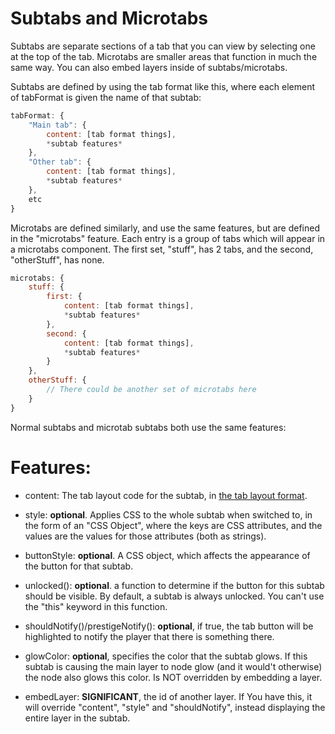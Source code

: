 # Subtabs and Microtabs

Subtabs are separate sections of a tab that you can view by selecting one at the top of the tab. Microtabs are smaller areas that function in much the same way. You can also embed layers inside of subtabs/microtabs.

Subtabs are defined by using the tab format like this, where each element of tabFormat is given the name of that subtab:

```js
tabFormat: {
    "Main tab": {
        content: [tab format things],
        *subtab features*
    },
    "Other tab": {
        content: [tab format things],
        *subtab features*
    },
    etc
}
```

Microtabs are defined similarly, and use the same features, but are defined in the "microtabs" feature. Each entry is a group of tabs which will appear in a microtabs component. The first set, "stuff", has 2 tabs, and the second, "otherStuff", has none.

```js
microtabs: {
    stuff: {
        first: {
            content: [tab format things],
            *subtab features*
        },
        second: {
            content: [tab format things],
            *subtab features*
        }
    },
    otherStuff: {
        // There could be another set of microtabs here
    }
}
```

Normal subtabs and microtab subtabs both use the same features:

# Features:

- content: The tab layout code for the subtab, in [the tab layout format](custom-tab-layouts.md).

- style: **optional**. Applies CSS to the whole subtab when switched to, in the form of an "CSS Object", where the keys are CSS attributes, and the values are the values for those attributes (both as strings).

- buttonStyle: **optional**. A CSS object, which affects the appearance of the button for that subtab.

- unlocked(): **optional**. a function to determine if the button for this subtab should be visible. By default, a subtab is always unlocked. You can't use the "this" keyword in this function.

- shouldNotify()/prestigeNotify(): **optional**, if true, the tab button will be highlighted to notify the player that there is something there.

- glowColor: **optional**, specifies the color that the subtab glows. If this subtab is causing the main layer to node glow
    (and it would't otherwise) the node also glows this color. Is NOT overridden by embedding a layer.

- embedLayer: **SIGNIFICANT**, the id of another layer. If You have this, it will override "content", "style" and "shouldNotify",
                instead displaying the entire layer in the subtab.